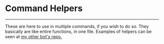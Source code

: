 # Command Helpers

----------

These are here to use in multiple commands, if you wish to do so. They basically are like entire functions, in one file. Examples of helpers can be seen at [my other bot's repo.](http://github.com/MASMC/Discord-To-Reddit-Bot/)